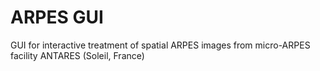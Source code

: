 # ARPES GUI

GUI for interactive treatment of spatial ARPES images from micro-ARPES facility ANTARES (Soleil, France)
